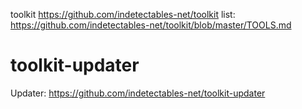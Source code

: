
toolkit https://github.com/indetectables-net/toolkit
list: https://github.com/indetectables-net/toolkit/blob/master/TOOLS.md 
# toolkit-updater
Updater: https://github.com/indetectables-net/toolkit-updater
